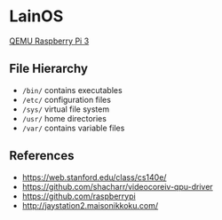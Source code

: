 # LainOS

[QEMU Raspberry Pi 3](https://github.com/bztsrc/qemu-raspi3)

## File Hierarchy

- `/bin/` contains executables
- `/etc/` configuration files
- `/sys/` virtual file system
- `/usr/` home directories
- `/var/` contains variable files

## References

- https://web.stanford.edu/class/cs140e/
- https://github.com/shacharr/videocoreiv-qpu-driver
- https://github.com/raspberrypi
- http://jaystation2.maisonikkoku.com/
